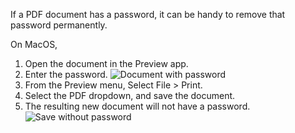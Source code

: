 If a PDF document has a password, it can be handy to remove that password permanently.

On MacOS,

1. Open the document in the Preview app.
1. Enter the password.
  ![Document with password](/doc-with-password.png "document with password")
1. From the Preview menu, Select File > Print.
1. Select the PDF dropdown, and save the document.
1. The resulting new document will not have a password.
  ![Save without password](/print-pdf-without-password.png "document without password")

